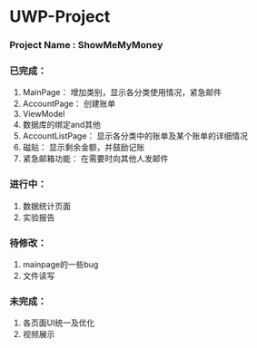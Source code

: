 # UWP-Project

### Project Name : ShowMeMyMoney

### 已完成：
1. MainPage： 增加类别，显示各分类使用情况，紧急邮件
2. AccountPage： 创建账单
3. ViewModel
4. 数据库的绑定and其他
5. AccountListPage： 显示各分类中的账单及某个账单的详细情况
6. 磁贴： 显示剩余金额，并鼓励记账
7. 紧急邮箱功能： 在需要时向其他人发邮件

### 进行中：
1. 数据统计页面
2. 实验报告


### 待修改：
1. mainpage的一些bug
2. 文件读写

### 未完成：
1. 各页面UI统一及优化
2. 视频展示